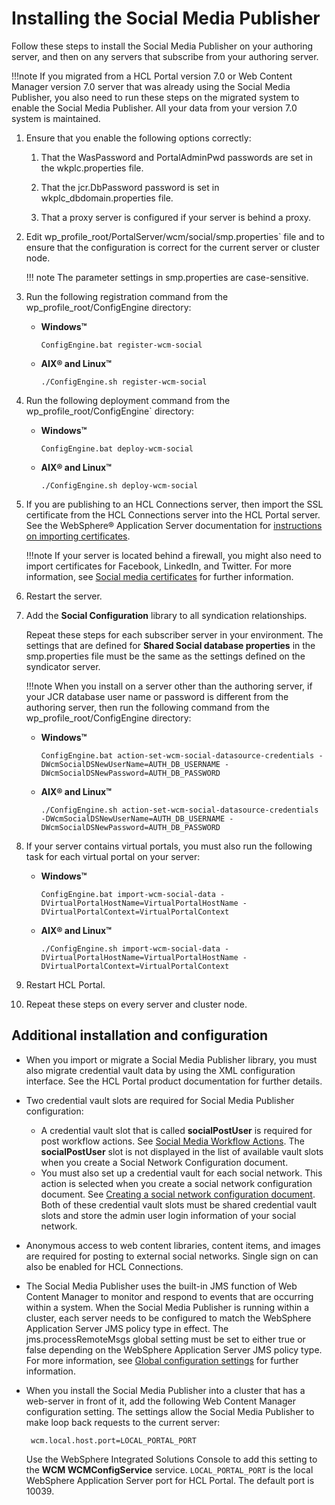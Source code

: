 # Installing the Social Media Publisher

Follow these steps to install the Social Media Publisher on your authoring server, and then on any servers that subscribe from your authoring server.

!!!note
    If you migrated from a HCL Portal version 7.0 or Web Content Manager version 7.0 server that was already using the Social Media Publisher, you also need to run these steps on the migrated system to enable the Social Media Publisher. All your data from your version 7.0 system is maintained.

1.  Ensure that you enable the following options correctly:

    1.  That the WasPassword and PortalAdminPwd passwords are set in the wkplc.properties file.

    2.  That the jcr.DbPassword password is set in wkplc_dbdomain.properties file.

    3.  That a proxy server is configured if your server is behind a proxy.

2.  Edit wp_profile_root/PortalServer/wcm/social/smp.properties` file and to ensure that the configuration is correct for the current server or cluster node.

    !!! note
        The parameter settings in smp.properties are case-sensitive.

3.  Run the following registration command from the wp_profile_root/ConfigEngine directory:

    -   **Windows™**

        `ConfigEngine.bat register-wcm-social`

    -   **AIX® and Linux™**

        `./ConfigEngine.sh register-wcm-social`

4.  Run the following deployment command from the wp_profile_root/ConfigEngine` directory:

    -   **Windows™**

        `ConfigEngine.bat deploy-wcm-social`

    -   **AIX® and Linux™**

        `./ConfigEngine.sh deploy-wcm-social`

5.  If you are publishing to an HCL Connections server, then import the SSL certificate from the HCL Connections server into the HCL Portal server. See the WebSphere® Application Server documentation for [instructions on importing certificates](http://www-01.ibm.com/support/knowledgecenter/SSAW57_8.5.5/com.ibm.websphere.nd.multiplatform.doc/ae/tsec_ssladdsignercert.html).

    !!!note
        If your server is located behind a firewall, you might also need to import certificates for Facebook, LinkedIn, and Twitter. For more information, see [Social media certificates](wcm_sm_certs.md) for further information.

6.  Restart the server.

7.  Add the **Social Configuration** library to all syndication relationships.

    Repeat these steps for each subscriber server in your environment. The settings that are defined for **Shared Social database properties** in the smp.properties file must be the same as the settings defined on the syndicator server.

    !!!note
        When you install on a server other than the authoring server, if your JCR database user name or password is different from the authoring server, then run the following command from the wp_profile_root/ConfigEngine directory:

    -   **Windows™**

        `ConfigEngine.bat action-set-wcm-social-datasource-credentials -DWcmSocialDSNewUserName=AUTH_DB_USERNAME -DWcmSocialDSNewPassword=AUTH_DB_PASSWORD`

    -   **AIX® and Linux™**

        `./ConfigEngine.sh action-set-wcm-social-datasource-credentials -DWcmSocialDSNewUserName=AUTH_DB_USERNAME -DWcmSocialDSNewPassword=AUTH_DB_PASSWORD`

8.  If your server contains virtual portals, you must also run the following task for each virtual portal on your server:

    -   **Windows™**

        `ConfigEngine.bat import-wcm-social-data -DVirtualPortalHostName=VirtualPortalHostName -DVirtualPortalContext=VirtualPortalContext`

    -   **AIX® and Linux™**

        `./ConfigEngine.sh import-wcm-social-data -DVirtualPortalHostName=VirtualPortalHostName -DVirtualPortalContext=VirtualPortalContext`

9.  Restart HCL Portal.

10. Repeat these steps on every server and cluster node.


## Additional installation and configuration

-   When you import or migrate a Social Media Publisher library, you must also migrate credential vault data by using the XML configuration interface. See the HCL Portal product documentation for further details.
-   Two credential vault slots are required for Social Media Publisher configuration:

    -   A credential vault slot that is called **socialPostUser** is required for post workflow actions. See [Social Media Workflow Actions](wcm_sm_workflow.md). The **socialPostUser** slot is not displayed in the list of available vault slots when you create a Social Network Configuration document.
    -   You must also set up a credential vault for each social network. This action is selected when you create a social network configuration document. See [Creating a social network configuration document](../socialmedia_publisher/socialmedia_publisher_cfg/creating_sm_doc/index.md).
    Both of these credential vault slots must be shared credential vault slots and store the admin user login information of your social network.

-   Anonymous access to web content libraries, content items, and images are required for posting to external social networks. Single sign on can also be enabled for HCL Connections.
-   The Social Media Publisher uses the built-in JMS function of Web Content Manager to monitor and respond to events that are occurring within a system. When the Social Media Publisher is running within a cluster, each server needs to be configured to match the WebSphere Application Server JMS policy type in effect. The jms.processRemoteMsgs global setting must be set to either true or false depending on the WebSphere Application Server JMS policy type. For more information, see [Global configuration settings](../socialmedia_publisher/socialmedia_publisher_cfg/wcm_sm_config_doc_global.md) for further information.
-   When you install the Social Media Publisher into a cluster that has a web-server in front of it, add the following Web Content Manager configuration setting. The settings allow the Social Media Publisher to make loop back requests to the current server:

    ```
     wcm.local.host.port=LOCAL_PORTAL_PORT
    ```

    Use the WebSphere Integrated Solutions Console to add this setting to the **WCM WCMConfigService** service. `LOCAL_PORTAL_PORT` is the local WebSphere Application Server port for HCL Portal. The default port is 10039.



